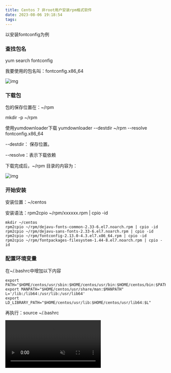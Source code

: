 ```yaml
---
title: Centos 7 非root用户安装rpm格式软件
date: 2023-08-06 19:18:54
tags:
---
```


以安装fontconfig为例

### 查找包名

yum search fontconfig

我要使用的包名叫：fontconfig.x86_64

![img](https://pic2.zhimg.com/80/v2-d8b5a3d9ae8feb7cc443e1bf819bdce1_720w.webp)

### 下载包

包的保存位置在：~/rpm

mkdir -p ~/rpm

使用yumdownloader下载
yumdownloader --destdir ~/rpm --resolve fontconfig.x86_64

--destdir： 保存位置。

--resolve：表示下载依赖

下载完成后，~/rpm 目录的内容为：

![img](https://pic1.zhimg.com/80/v2-0b3b5347475936a7c96b2dd66cea12c8_720w.webp)



### 开始安装

安装位置：~/centos

安装语法：rpm2cpio ~/rpm/xxxxxx.rpm | cpio -id

```text
mkdir ~/centos
rpm2cpio ~/rpm/dejavu-fonts-common-2.33-6.el7.noarch.rpm | cpio -id
rpm2cpio ~/rpm/dejavu-sans-fonts-2.33-6.el7.noarch.rpm | cpio -id
rpm2cpio ~/rpm/fontconfig-2.13.0-4.3.el7.x86_64.rpm | cpio -id
rpm2cpio ~/rpm/fontpackages-filesystem-1.44-8.el7.noarch.rpm | cpio -id
```

### 配置环境变量

在~/.bashrc中增加以下内容

```text
export PATH="$HOME/centos/usr/sbin:$HOME/centos/usr/bin:$HOME/centos/bin:$PATH"
export MANPATH="$HOME/centos/usr/share/man:$MANPATH"
L='/lib:/lib64:/usr/lib:/usr/lib64'
export LD_LIBRARY_PATH="$HOME/centos/usr/lib:$HOME/centos/usr/lib64:$L"
```

再执行：source ~/.bashrc



<video autoplay="autoplay" id="welcomeVideo" loop muted playsinline webkit-playinginline class="trm-banner-cover" data-rellax data-rellax-direction="vertical" data-rellax-speed="-10">
        <source src="https://cdn.jsdelivr.net/gh/YesseniaCQ/img/video/迷弭惊鸟-2/迷弭惊鸟-2.m3u8" type='application/x-mpegURL; codecs="avc1.42E01E, mp4a.40.2"'>
    </video>

<script>
  var myVideo = videojs('welcomeVideo', {
    loop: true,
    controls: false,
    preload: 'auto',
    autoplay: true
  })
</script>